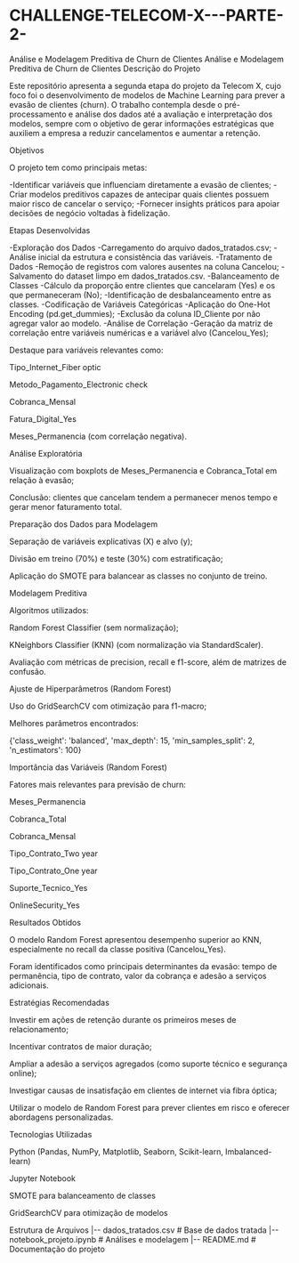 # CHALLENGE-TELECOM-X---PARTE-2-
Análise e Modelagem Preditiva de Churn de Clientes 
Análise e Modelagem Preditiva de Churn de Clientes
Descrição do Projeto

Este repositório apresenta a segunda etapa do projeto da Telecom X, cujo foco foi o desenvolvimento de modelos de Machine Learning para prever a evasão de clientes (churn). O trabalho contempla desde o pré-processamento e análise dos dados até a avaliação e interpretação dos modelos, sempre com o objetivo de gerar informações estratégicas que auxiliem a empresa a reduzir cancelamentos e aumentar a retenção.

Objetivos

O projeto tem como principais metas:

-Identificar variáveis que influenciam diretamente a evasão de clientes;
-Criar modelos preditivos capazes de antecipar quais clientes possuem maior risco de cancelar o serviço;
-Fornecer insights práticos para apoiar decisões de negócio voltadas à fidelização.

Etapas Desenvolvidas

-Exploração dos Dados
-Carregamento do arquivo dados_tratados.csv;
-Análise inicial da estrutura e consistência das variáveis.
-Tratamento de Dados
-Remoção de registros com valores ausentes na coluna Cancelou;
-Salvamento do dataset limpo em dados_tratados.csv.
-Balanceamento de Classes
-Cálculo da proporção entre clientes que cancelaram (Yes) e os que permaneceram (No);
-Identificação de desbalanceamento entre as classes.
-Codificação de Variáveis Categóricas
-Aplicação do One-Hot Encoding (pd.get_dummies);
-Exclusão da coluna ID_Cliente por não agregar valor ao modelo.
-Análise de Correlação
-Geração da matriz de correlação entre variáveis numéricas e a variável alvo (Cancelou_Yes);

Destaque para variáveis relevantes como:

Tipo_Internet_Fiber optic

Metodo_Pagamento_Electronic check

Cobranca_Mensal

Fatura_Digital_Yes

Meses_Permanencia (com correlação negativa).

Análise Exploratória

Visualização com boxplots de Meses_Permanencia e Cobranca_Total em relação à evasão;


Conclusão: 
clientes que cancelam tendem a permanecer menos tempo e gerar menor faturamento total.

Preparação dos Dados para Modelagem

Separação de variáveis explicativas (X) e alvo (y);

Divisão em treino (70%) e teste (30%) com estratificação;

Aplicação do SMOTE para balancear as classes no conjunto de treino.

Modelagem Preditiva

Algoritmos utilizados:

Random Forest Classifier (sem normalização);

KNeighbors Classifier (KNN) (com normalização via StandardScaler).

Avaliação com métricas de precision, recall e f1-score, além de matrizes de confusão.

Ajuste de Hiperparâmetros (Random Forest)

Uso do GridSearchCV com otimização para f1-macro;

Melhores parâmetros encontrados:

{'class_weight': 'balanced', 'max_depth': 15, 'min_samples_split': 2, 'n_estimators': 100}


Importância das Variáveis (Random Forest)

Fatores mais relevantes para previsão de churn:

Meses_Permanencia

Cobranca_Total

Cobranca_Mensal

Tipo_Contrato_Two year

Tipo_Contrato_One year

Suporte_Tecnico_Yes

OnlineSecurity_Yes

Resultados Obtidos

O modelo Random Forest apresentou desempenho superior ao KNN, especialmente no recall da classe positiva (Cancelou_Yes).

Foram identificados como principais determinantes da evasão: tempo de permanência, tipo de contrato, valor da cobrança e adesão a serviços adicionais.

Estratégias Recomendadas

Investir em ações de retenção durante os primeiros meses de relacionamento;

Incentivar contratos de maior duração;

Ampliar a adesão a serviços agregados (como suporte técnico e segurança online);

Investigar causas de insatisfação em clientes de internet via fibra óptica;

Utilizar o modelo de Random Forest para prever clientes em risco e oferecer abordagens personalizadas.

Tecnologias Utilizadas

Python (Pandas, NumPy, Matplotlib, Seaborn, Scikit-learn, Imbalanced-learn)

Jupyter Notebook

SMOTE para balanceamento de classes

GridSearchCV para otimização de modelos

Estrutura de Arquivos
|-- dados_tratados.csv      # Base de dados tratada
|-- notebook_projeto.ipynb  # Análises e modelagem
|-- README.md               # Documentação do projeto

